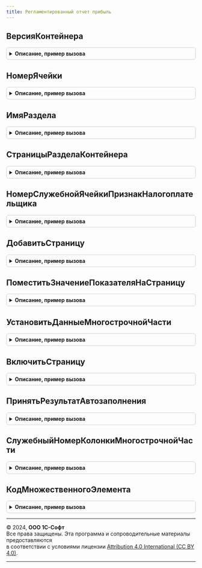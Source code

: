 ```yaml
---
title: Регламентированный отчет прибыль
---
```



## ВерсияКонтейнера
<details style="margin: 1em 0; padding: 0.5em; border: 1px solid #ccc; border-radius: 6px;">

<summary style="font-weight: bold; cursor: pointer;">Описание, пример вызова</summary>

```bsl

// Определяет версию контейнера БРО, содержащего данные декларации.
// Ранее редакции формы использовали двухуровневую структуру,
// начиная с отчетности за 2019 год - трехуровневую, где приложения к листу 02 подчинены листу 02.
// Подробнее об устройстве контейнера см. СтраницыРазделаКонтейнера
//
// Параметры:
//  ИмяРедакции - Строка - имя редакции отчета (формы БРО)
//
// Возвращаемое значение:
//  Дата - идентификатор версии. Можно сравнивать с применением операторов < или >
//
Функция ВерсияКонтейнера(ИмяРедакции) Экспорт
```

Пример вызова
```bsl
Результат = РегламентированныйОтчетПрибыль.ВерсияКонтейнера(ИмяРедакции) 
```
</details>

## НомерЯчейки
<details style="margin: 1em 0; padding: 0.5em; border: 1px solid #ccc; border-radius: 6px;">

<summary style="font-weight: bold; cursor: pointer;">Описание, пример вызова</summary>

```bsl

// Конструирует техногенный номер ячейки, используемый в форме отчета,
// по данным, предусмотренным нормативным документом
//
// Параметры:
//  НомерЛиста		 - Строка - номер листа декларации, как указано в нормативном документе, например "02"
//  НомерПриложения	 - Строка - номер приложения к листу декларации, как указано в нормативном документе, например "1"
//  НомерСтроки		 - Строка - номер строки, как указано в нормативном документе, например "030"
//  НомерГрафы		 - Строка - условный номер графы (колонки), предусмотренный разработчиками БРО.
//                              Обычно основные суммовые показатели имеют условный номер "03".
//  ИмяРедакции      - Строка - имя редакции отчета (формы БРО)
//
// Возвращаемое значение:
//  Строка - номер ячейки отчета
//
Функция НомерЯчейки(Знач НомерЛиста, Знач НомерПриложения, Знач НомерСтроки, Знач НомерГрафы, ИмяРедакции) Экспорт
```

Пример вызова
```bsl
Результат = РегламентированныйОтчетПрибыль.НомерЯчейки(НомерЛиста, НомерПриложения, НомерСтроки, НомерГрафы, ИмяРедакции) 
```
</details>

## ИмяРаздела
<details style="margin: 1em 0; padding: 0.5em; border: 1px solid #ccc; border-radius: 6px;">

<summary style="font-weight: bold; cursor: pointer;">Описание, пример вызова</summary>

```bsl

// Конструирует имя раздела (листа, приложения к листу, раздела декларации, подраздела и т.п.), используемое в контейнере БРО
//
// Параметры:
//  НомерЛиста		 - Строка - номер листа декларации, как указано в нормативном документе, например "02"
//  НомерПриложения	 - Строка - номер приложения к листу декларации, как указано в нормативном документе, например "1"
//
// Возвращаемое значение:
//  Строка - имя раздела
//
Функция ИмяРаздела(НомерЛиста, НомерПриложения) Экспорт
```

Пример вызова
```bsl
Результат = РегламентированныйОтчетПрибыль.ИмяРаздела(НомерЛиста, НомерПриложения) 
```
</details>

## СтраницыРазделаКонтейнера
<details style="margin: 1em 0; padding: 0.5em; border: 1px solid #ccc; border-radius: 6px;">

<summary style="font-weight: bold; cursor: pointer;">Описание, пример вызова</summary>

```bsl

// Находит в контейнере данных отчета коллекцию записей, соответствующую набору страниц заданного раздела (листа, приложения к листу и т.п.)
//
// Параметры:
//  Контейнер              - ДеревоЗначений, Структура - заполняемый контейнер, тип определяется редакцией отчета, см. ВерсияКонтейнера
//  НомерЛиста             - Строка - номер листа декларации, как указано в нормативном документе, например "02"
//  НомерПриложения        - Строка - номер приложения к листу декларации, как указано в нормативном документе, например "1"
//  ИндексКомплектаСтраниц - Число  - индекс заполняемой страницы (комплекта страниц) отчета.
//                                    Для добавления страницы см. ДобавитьСтраницу
//  ИмяРедакции            - Строка - имя редакции отчета (формы БРО)
//
// Возвращаемое значение:
//  КоллекцияСтрокДереваЗначений, Структура - страница контейнера БРО, с которой можно работать методами области УстановкаЗначенийКонтейнера
//
Функция СтраницыРазделаКонтейнера(Контейнер, НомерЛиста, НомерПриложения, ИндексКомплектаСтраниц, ИмяРедакции) Экспорт
```

Пример вызова
```bsl
Результат = РегламентированныйОтчетПрибыль.СтраницыРазделаКонтейнера(Контейнер, НомерЛиста, НомерПриложения, ИндексКомплектаСтраниц, ИмяРедакции) 
```
</details>

## НомерСлужебнойЯчейкиПризнакНалогоплательщика
<details style="margin: 1em 0; padding: 0.5em; border: 1px solid #ccc; border-radius: 6px;">

<summary style="font-weight: bold; cursor: pointer;">Описание, пример вызова</summary>

```bsl

// Определяет номер служебной ячейки для хранения признака налогоплательщика.
// Нормативные документы предусматривают такое поле отчета, но не присваивают ему номер.
//
// Параметры:
//  НомерЛиста       - Строка - номер листа декларации, как указано в нормативном документе, например "02"
//  НомерПриложения  - Строка - номер приложения к листу декларации, как указано в нормативном документе, например "1"
//  ИмяРедакции      - Строка - имя редакции отчета (формы БРО)
//
// Возвращаемое значение:
//  Строка - см. НомерЯчейки
//
Функция НомерСлужебнойЯчейкиПризнакНалогоплательщика(НомерЛиста, НомерПриложения, ИмяРедакции) Экспорт
```

Пример вызова
```bsl
Результат = РегламентированныйОтчетПрибыль.НомерСлужебнойЯчейкиПризнакНалогоплательщика(НомерЛиста, НомерПриложения, ИмяРедакции) 
```
</details>

## ДобавитьСтраницу
<details style="margin: 1em 0; padding: 0.5em; border: 1px solid #ccc; border-radius: 6px;">

<summary style="font-weight: bold; cursor: pointer;">Описание, пример вызова</summary>

```bsl

// Добавляет в контейнер данных отчета страницу раздела отчета (листа, приложения и т.п.)
//
// Параметры:
//  РазделБРО   - КоллекцияСтрокДереваЗначений, Структура - результат СтраницыРазделаКонтейнера
//  ИмяРедакции - Строка - имя редакции отчета (формы БРО)
//
Процедура ДобавитьСтраницу(РазделБРО, ИмяРедакции) Экспорт
```

Пример вызова
```bsl
РегламентированныйОтчетПрибыль.ДобавитьСтраницу(РазделБРО, ИмяРедакции) 
```
</details>

## ПоместитьЗначениеПоказателяНаСтраницу
<details style="margin: 1em 0; padding: 0.5em; border: 1px solid #ccc; border-radius: 6px;">

<summary style="font-weight: bold; cursor: pointer;">Описание, пример вызова</summary>

```bsl

// Помещает в контейнер (на страницу контейнера) значение показателя.
// Не следует использовать для показателей многострочных частей. Для них - УстановитьДанныеМногострочнойЧасти
//
// Параметры:
//  Страница     - СтрокаДереваЗначений, ТаблицаЗначений, ДанныеФормыКоллекция - элемент коллекции из СтраницыРазделаКонтейнера
//  НомерЯчейки  - Строка - номер заполняемого поля отчета, см. НомерЯчейки
//  Значение     - Число, Строка, Дата - устанавливаемое значение;
//                 тип определяется разработчиками БРО исходя из назначения ячейки. Обычно - Число
//
Процедура ПоместитьЗначениеПоказателяНаСтраницу(Страница, НомерЯчейки, Значение) Экспорт
```

Пример вызова
```bsl
РегламентированныйОтчетПрибыль.ПоместитьЗначениеПоказателяНаСтраницу(Страница, НомерЯчейки, Значение) 
```
</details>

## УстановитьДанныеМногострочнойЧасти
<details style="margin: 1em 0; padding: 0.5em; border: 1px solid #ccc; border-radius: 6px;">

<summary style="font-weight: bold; cursor: pointer;">Описание, пример вызова</summary>

```bsl

// Помещает в контейнер (на страницу контейнера) значения показателей многострочной части
// Для установки основных данных декларации - в ПоместитьЗначениеПоказателяНаСтраницу
//
// Параметры:
//  Страница                 - СтрокаДереваЗначений, ТаблицаЗначений, ДанныеФормыКоллекция - элемент коллекции из СтраницыРазделаКонтейнера
//  КодЭлементаФНС           - Строка - код многострочной части в соответствии с форматом представления декларации в электронном виде
//  ДанныеМногострочнойЧасти - ТаблицаЗначений - помещаемые данные. Колонки должны иметь имена и типы,
//                             предусмотренные форматом представления декларации в электронном виде
//                             (см. "коды", "признак типа, формат элемента" соответственно)
//  ИмяРедакции              - Строка - имя редакции отчета (формы БРО)
//
Процедура УстановитьДанныеМногострочнойЧасти(Страница, КодЭлементаФНС, ДанныеМногострочнойЧасти, ИмяРедакции) Экспорт
```

Пример вызова
```bsl
РегламентированныйОтчетПрибыль.УстановитьДанныеМногострочнойЧасти(Страница, КодЭлементаФНС, ДанныеМногострочнойЧасти, ИмяРедакции) 
```
</details>

## ВключитьСтраницу
<details style="margin: 1em 0; padding: 0.5em; border: 1px solid #ccc; border-radius: 6px;">

<summary style="font-weight: bold; cursor: pointer;">Описание, пример вызова</summary>

```bsl

// Включает страницу - отмечает, что страница содержит данные.
//
// Имеет два аспекта: технический и налоговый.
// 1. С технической точки зрения, показываем, используется ли конкретная страница - будет ли она представлена в составе декларации.
//    Поэтому, если есть данные для заполнения на этой странице, то нужно убедиться, что поле также заполнено.
// 2. С налоговой точки зрения, указываются особенности операций, отраженных на конкретной странице.
//    Автоматическое заполнение предполагает, что речь идет об обычных операциях - без особенностей.
//
// Параметры:
//  Страница         - СтрокаДереваЗначений, ТаблицаЗначений, ДанныеФормыКоллекция - элемент коллекции из СтраницыРазделаКонтейнера
//                     Следует передавать только фактически заполненные страницы
//  НомерЛиста       - Строка - номер листа декларации, как указано в нормативном документе, например "02"
//  НомерПриложения  - Строка - номер приложения к листу декларации, как указано в нормативном документе, например "1"
//  ИмяРедакции      - Строка - имя редакции отчета (формы БРО)
//  ПризнакНалогоплательщика - Строка - код признака налогоплательщика
//
Процедура ВключитьСтраницу(Страница, НомерЛиста, НомерПриложения, ИмяРедакции, ПризнакНалогоплательщика = "") Экспорт
```

Пример вызова
```bsl
РегламентированныйОтчетПрибыль.ВключитьСтраницу(Страница, НомерЛиста, НомерПриложения, ИмяРедакции, ПризнакНалогоплательщика);
```
</details>

## ПринятьРезультатАвтозаполнения
<details style="margin: 1em 0; padding: 0.5em; border: 1px solid #ccc; border-radius: 6px;">

<summary style="font-weight: bold; cursor: pointer;">Описание, пример вызова</summary>

```bsl

// Выполняет действия, необходимые после автозаполнения.
// Это код БРО, однако необходим явный его вызов из переопределяемого кода прикладного решения,
// так как этот переопределяемый код в БРО является обработчиком фонового задания.
//
// Параметры:
//  Контейнер            - ДеревоЗначений, Структура - заполненный контейнер, тип определяется редакцией отчета, см. ВерсияКонтейнера
//  ТаблицаРасшифровки	 - ТаблицаЗначений - данные расшифровки. Конкретный формат определяется прикладным решением.
//                         Например, может использоваться ЗаполнениеРасшифровкаРегламентированнойОтчетности.НовыйРасшифровка
//  ПараметрыОтчета      - Структура - параметры, передаваемые БРО в РегламентированнаяОтчетностьПереопределяемый.ЗаполнитьОтчет
//  ИмяРедакции          - Строка - имя редакции отчета (формы БРО)
//
Процедура ПринятьРезультатАвтозаполнения(Контейнер, ТаблицаРасшифровки, ПараметрыОтчета, ИмяРедакции) Экспорт
```

Пример вызова
```bsl
РегламентированныйОтчетПрибыль.ПринятьРезультатАвтозаполнения(Контейнер, ТаблицаРасшифровки, ПараметрыОтчета, ИмяРедакции) 
```
</details>

## СлужебныйНомерКолонкиМногострочнойЧасти
<details style="margin: 1em 0; padding: 0.5em; border: 1px solid #ccc; border-radius: 6px;">

<summary style="font-weight: bold; cursor: pointer;">Описание, пример вызова</summary>

```bsl

// Определяет служебный номер колонки многострочной части, используемый в контейнере формы отчета.
// Номер колонки включает относительный номер многострочной части и номер показателя в ней.
//
// Параметры:
//  КодТаблицыФНС	 - Строка - код таблицы (элемента типа "С") в формате представления декларации в электронном виде
//  КодЭлементаФНС	 - Строка - код элемента (колонки таблицы) в формате представления декларации в электронном виде
//  ИмяРедакции      - Строка - имя редакции отчета (формы БРО)
//
// Возвращаемое значение:
//  Строка - семизначный номер колонки
//
Функция СлужебныйНомерКолонкиМногострочнойЧасти(КодТаблицыФНС, КодЭлементаФНС, ИмяРедакции) Экспорт
```

Пример вызова
```bsl
Результат = РегламентированныйОтчетПрибыль.СлужебныйНомерКолонкиМногострочнойЧасти(КодТаблицыФНС, КодЭлементаФНС, ИмяРедакции) 
```
</details>

## КодМножественногоЭлемента
<details style="margin: 1em 0; padding: 0.5em; border: 1px solid #ccc; border-radius: 6px;">

<summary style="font-weight: bold; cursor: pointer;">Описание, пример вызова</summary>

```bsl

// Определяет служебный номер показателя многострочной части, используемый для нумерации ячеек формы отчета.
//
// Параметры:
//  КодТаблицыФНС	 - Строка - код таблицы (элемента типа "С") в формате представления декларации в электронном виде
//  КодЭлементаФНС	 - Строка - код элемента (колонки таблицы) в формате представления декларации в электронном виде
//  ИмяРедакции      - Строка - имя редакции отчета (формы БРО)
//
// Возвращаемое значение:
//  Строка - пятизначный номер ячейки (включает условный номер строки и графы)
//
Функция КодМножественногоЭлемента(КодТаблицыФНС, КодЭлементаФНС, ИмяРедакции) Экспорт
```

Пример вызова
```bsl
Результат = РегламентированныйОтчетПрибыль.КодМножественногоЭлемента(КодТаблицыФНС, КодЭлементаФНС, ИмяРедакции) 
```
</details>

---

© 2024, **ООО 1С-Софт**  
Все права защищены. Эта программа и сопроводительные материалы предоставляются  
в соответствии с условиями лицензии [Attribution 4.0 International (CC BY 4.0)](https://creativecommons.org/licenses/by/4.0/legalcode).

---
